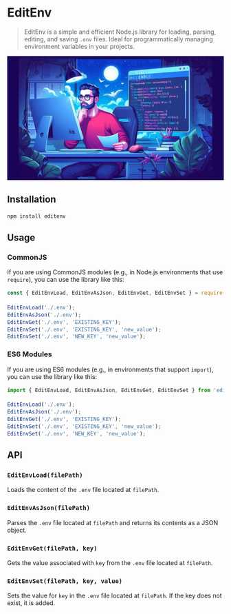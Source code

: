 # EditEnv

> EditEnv is a simple and efficient Node.js library for loading, parsing, editing, and saving `.env` files. Ideal for programmatically managing environment variables in your projects.

![logo](https://raw.githubusercontent.com/marceloxp/editenv/main/logo.png)

## Installation

```sh
npm install editenv
```

## Usage

### CommonJS

If you are using CommonJS modules (e.g., in Node.js environments that use `require`), you can use the library like this:

```js
const { EditEnvLoad, EditEnvAsJson, EditEnvGet, EditEnvSet } = require('editenv');

EditEnvLoad('./.env');
EditEnvAsJson('./.env');
EditEnvGet('./.env', 'EXISTING_KEY');
EditEnvSet('./.env', 'EXISTING_KEY', 'new_value');
EditEnvSet('./.env', 'NEW_KEY', 'new_value');
```

### ES6 Modules

If you are using ES6 modules (e.g., in environments that support `import`), you can use the library like this:

```js
import { EditEnvLoad, EditEnvAsJson, EditEnvGet, EditEnvSet } from 'editenv';

EditEnvLoad('./.env');
EditEnvAsJson('./.env');
EditEnvGet('./.env', 'EXISTING_KEY');
EditEnvSet('./.env', 'EXISTING_KEY', 'new_value');
EditEnvSet('./.env', 'NEW_KEY', 'new_value');
```

## API

### `EditEnvLoad(filePath)`

Loads the content of the `.env` file located at `filePath`.

### `EditEnvAsJson(filePath)`

Parses the `.env` file located at `filePath` and returns its contents as a JSON object.

### `EditEnvGet(filePath, key)`

Gets the value associated with `key` from the `.env` file located at `filePath`.

### `EditEnvSet(filePath, key, value)`

Sets the value for `key` in the `.env` file located at `filePath`. If the key does not exist, it is added.
